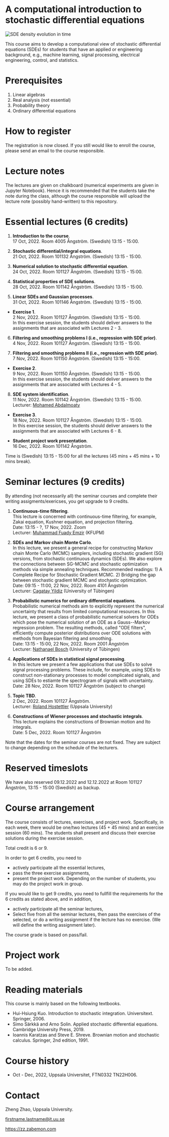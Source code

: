 # A computational introduction to stochastic differential equations

![](./assets/fpk.gif "SDE density evolution in time")

This course aims to develop a computational view of stochastic differential equations (SDEs) for students that have an applied or engineering background, e.g., machine learning, signal processing, electrical engineering, control, and statistics.

# Prerequisites

1. Linear algebras
2. Real analysis (not essential)
3. Probability theory
4. Ordinary differential equations

# How to register

The registration is now closed. If you still would like to enroll the course, please send an email to the course responsible.

# Lecture notes

The lectures are given on chalkboard (numerical experiments are given in Jupyter Notebook). Hence it is recommended that the students take the note during the class, although the course responsible will upload the lecture note (possibly hand-written) to this repository.

# Essential lectures (6 credits)

1. **Introduction to the course**. <br>
    17 Oct, 2022. Room 4005 Ångström. (Swedish) 13:15 - 15:00.

2. **Stochastic differential/integral equations**. <br>
    21 Oct, 2022. Room 101132 Ångström. (Swedish) 13:15 - 15:00.

3. **Numerical solution to stochastic differential equation**. <br>
    24 Oct, 2022. Room 101127 Ångström. (Swedish) 13:15 - 15:00.

4. **Statistical properties of SDE solutions**. <br>
    28 Oct, 2022. Room 101142 Ångström. (Swedish) 13:15 - 15:00.

5. **Linear SDEs and Gaussian processes**. <br>
    31 Oct, 2022. Room 101146 Ångström. (Swedish) 13:15 - 15:00.

-  **Exercise 1**. <br>
    2 Nov, 2022. Room 101127 Ångström. (Swedish) 13:15 - 15:00. <br>
    In this exercise session, the students should deliver answers to the assignments that are associated with Lectures 2 - 3.

6. **Filtering and smoothing problems I (i.e., regression with SDE prior)**. <br>
    4 Nov, 2022. Room 101127 Ångström. (Swedish) 13:15 - 15:00.

7. **Filtering and smoothing problems II (i.e., regression with SDE prior)**. <br>
    7 Nov, 2022. Room 101150 Ångström. (Swedish) 13:15 - 15:00.

-  **Exercise 2**. <br>
    9 Nov, 2022. Room 101150 Ångström. (Swedish) 13:15 - 15:00. <br>
    In this exercise session, the students should deliver answers to the assignments that are associated with Lectures 4 - 5.

8. **SDE system identification**. <br>
    11 Nov, 2022. Room 101142 Ångström. (Swedish) 13:15 - 15:00. <br>
    Lecturer: [Mohamed Abdalmoaty](https://user.it.uu.se/~mohab408/)

-  **Exercise 3**. <br>
    18 Nov, 2022. Room 101127 Ångström. (Swedish) 13:15 - 15:00. <br>
    In this exercise session, the students should deliver answers to the assignments that are associated with Lectures 6 - 8.

-  **Student project work presentation**. <br>
    16 Dec, 2022. Room 101142 Ångström.

Time is (Swedish) 13:15 - 15:00 for all the lectures (45 mins + 45 mins + 10 mins break).

# Seminar lectures (9 credits)

By attending (not necessarily all) the seminar courses and complete their writing assigments/exericses, you get upgrade to 9 credits.

1. **Continuous-time filtering**. <br>
    This lecture is concerned with continuous-time filtering, for example, Zakai equation, Kushner equation, and projection filtering. <br>
    Date: 13:15 - ?, 17 Nov, 2022. Zoom <br>
    Lecturer: [Muhammad Fuady Emzir](https://scholar.google.com/citations?user=nfBRAHAAAAAJ&hl=en) (KFUPM)

2. **SDEs and Markov chain Monte Carlo**. <br>
    In this lecture, we present a general recipe for constructing Markov chain Monte Carlo (MCMC) samplers, including stochastic gradient (SG) versions, from stochastic continuous dynamics (SDEs). We also explore the connections between SG-MCMC and stochastic optimization methods via simple annealing techniques. Recommended readings: 1) A Complete Recipe for Stochastic Gradient MCMC. 2) Bridging the gap between stochastic gradient MCMC and stochastic optimization. <br>
    Date: 09:15 - 11:00, 22 Nov, 2022. Room 4101 Ångström <br>
    Lecturer: [Cagatay Yildiz](https://cagatayyildiz.github.io/) (University of Tübingen)

3. **Probabilistic numerics for ordinary differential equations**. <br>
    Probabilistic numerical methods aim to explicitly represent the numerical uncertainty that results from limited computational resources. In this lecture, we present a class of probabilistic numerical solvers for ODEs which pose the numerical solution of an ODE as a Gauss--Markov regression problem. The resulting methods, called "ODE filters", efficiently compute posterior distributions over ODE solutions with methods from Bayesian filtering and smoothing. <br>
    Date: 13:15 - 15:00, 22 Nov, 2022. Room 2001 Ångström <br>
    Lecturer: [Nathanael Bosch](https://nathanaelbosch.github.io/) (University of Tübingen)

4. **Applications of SDEs in statistical signal processing**. <br>
    In this lecture we present a few applications that use SDEs to solve signal processing problems. These include, for example, using SDEs to construct non-stationary processes to model complicated signals, and using SDEs to estiamte the spectrogram of signals with uncertainty. <br>
    Date: 28 Nov, 2022. Room 101127 Ångström (subject to change)

5. **Topic TBD**. <br>
    2 Dec, 2022. Room 101127 Ångström. <br>
    Lecturer: [Roland Hostettler](http://hostettler.co/) (Uppsala University)

6. **Constructions of Wiener processes and stochastic integrals**. <br>
    This lecture explains the constructions of Brownian motion and Ito integrals. <br>
    Date: 5 Dec, 2022. Room 101127 Ångström

Note that the dates for the seminar courses are not fixed. They are subject to change depending on the schedule of the lecturers.

# Reserved timeslots

We have also reserved 09.12.2022 and 12.12.2022 at Room 101127 Ångström, 13:15 - 15:00 (Swedish) as backup.

# Course arrangement

The course consists of lectures, exercises, and project work. Specifically, in each week, there would be one/two lectures (45 + 45 mins) and an exercise session (60 mins). The students shall present and discuss their exercise solutions during the exercise session. 

Total credit is 6 or 9.

In order to get 6 credits, you need to 

- actively participate all the essential lectures,
- pass the three exercise assignments,
- present the project work. Depending on the number of students, you may do the project work in group.

If you would like to get 9 credits, you need to fullfill the requirements for the 6 credits as stated above, and in addition, 

- actively participate all the seminar lectures,
- Select five from all the seminar lectures, then pass the exercises of the selected, or do a writing assignment if the lecture has no exercise. (We will define the writing assignment later).

The course grade is based on pass/fail.

# Project work

To be added.

# Reading materials

This course is mainly based on the following textbooks.

- Hui-Hsiung Kuo. Introduction to stochastic integration. Universitext. Springer, 2006.
- Simo Särkkä and Arno Solin. Applied stochastic differential equations. Cambridge University Press, 2019.
- Ioannis Karatzas and Steve E. Shreve. Brownian motion and stochastic calculus. Springer, 2nd edition, 1991.

# Course history

- Oct - Dec, 2022, Uppsala Universitet, FTN0332 TN22H006.

# Contact

Zheng Zhao, Uppsala University. 

firstname.lastname@it.uu.se

https://zz.zabemon.com
